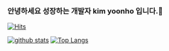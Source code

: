 ### 안녕하세요 성장하는 개발자 kim yoonho 입니다.👋
[![Hits](https://hits.seeyoufarm.com/api/count/incr/badge.svg?url=https%3A%2F%2Fgithub.com%2Fmitsui3point)](https://hits.seeyoufarm.com)
<!--
**mitsui3point/mitsui3point** is a ✨ _special_ ✨ repository because its `README.md` (this file) appears on your GitHub profile.

Here are some ideas to get you started:

- 🔭 I’m currently working on ...
- 🌱 I’m currently learning ...
- 👯 I’m looking to collaborate on ...
- 🤔 I’m looking for help with ...
- 💬 Ask me about ...
- 📫 How to reach me: ...
- 😄 Pronouns: ...
- ⚡ Fun fact: ...
-->

[![github stats](https://github-readme-stats.vercel.app/api?username=mitsui3point&show_icons=true&hide_border=true)](https://github.com/mitsui3point)
[![Top Langs](https://github-readme-stats.vercel.app/api/top-langs/?username=mitsui3point&layout=compact)](https://github.com/mitsui3point)
